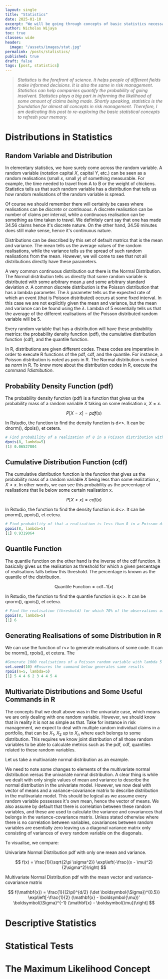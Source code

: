 ```yaml
---
layout: single
title: "Statistics"
date: 2025-01-10
excerpt: "We will be going through concepts of basic statistics necessary for actuaries and how to apply them in R."
author: Nicholas Wijaya
toc: true
classes: wide
header: 
  image: "/assets/images/stat.jpg"
permalink: /posts/statistics/
published: true
draft: false
tags: [post, statistics]
---
```


<style>
  .page-header img {
    max-width: 100%; /* Adjust as needed */
    height: auto;    /* Maintain aspect ratio */
    width: 50%;      /* Example: Scale to 50% of the container's width */
    display: block;
    margin: 0 auto;  /* Center the image */
  }
</style>

>*Statistics is the forefront of science. It helps people of different fields make informed decisions. It is also the same in risk management. Statistics can help companies quantify the probability of going insolvent. Statistics plays a big part in informing the likelihood of some amount of claims being made. Shortly speaking, statistics is the foundation for almost all concepts in risk management. Therefore, I am dedicating this post to re-exploring the basic statistical concepts to refresh your memory.*

# Distributions in Statistics

## Random Variable and Distribution

In elementary statistics, we have surely come across the random variable. A random variable (notation capital $X$, capital $Y$, etc.) can be seen as a random realisations (small $x$, small $y$) of something measurable. For example, the time needed to travel from A to B or the weight of chickens. Statistics tells us that such random variable has a distribution that tells us how random realisations of the random variable is spread. 

Of course we should remember there will certainly be cases where realisations can be <em style="font-style:bold;">discrete</em> or <em style="font-style:bold;">continuous</em>. A discrete realisation can be number of claims per interval, while a continuous realisation can be something as time taken to travel. We definitely cant say that one has made 34.56 claims hence it's discrete nature. On the other hand, 34.56 minutes does still make sense, hence it's continuous nature.

Distributions can be described by this set of default matrics that is the mean and variance. The mean tells us the average values of the random realisations, while the variance tells us the spread of such random realisations from the mean. However, we will come to see that not all distributions directly have these parameters. 

A very common continuous distribution out there is the Normal Distribution. The Normal distribution tells us directly that some random variable is distributed with some arbitrary mean $\mu$ and some arbitrary standard deviation $\sigma$. A common discrete distribution is the Poisson distribution that has a lambda parameter. The $\lambda$ parameter tells us the expected rate of which an event (that is Poisson distributed) occurs at some fixed interval. In this case we are not explicitly given the mean and variance, but the mean and variance can be found using the $\lambda$. Lambda of $5$ essentially tells us that the average of the different realisations of the Poisson distributed random variable will be 5.

Every random variable that has a distribution will have these probability metrics: the probability density function (pdf), the cumulative distribution function (cdf), and the quantile function.

In R, distributions are given different codes. These codes are imperative in order to execute R functions of the pdf, cdf, and the quantile. For instance, a Poisson distribution is noted as <em style="font-style:bold;">pois</em> in R. The Normal distribution is noted as <em style="font-style:bold;">norm</em> in R. To know more about the distribution codes in R, execute the command <em style="font-style:bold;">?distribution</em>.


## Probability Density Function (pdf)

The probability density function (pdf) is a function that gives us the probability mass of a random variable $X$ taking on some realisation $x$, $X=x$.

$$ 
P[X=x] = pdf(x)
$$

In Rstudio, the function to find the density function is d<<distribution code>>. It can be dnorm(), dpois(), et cetera.

```r
# Find probability of a realization of 8 in a Poisson distribution with lambda 5
dpois(8, lambda=5)
[1] 0.06527804
```
 
## Cumulative Distribution Function (cdf)

The cumulative distribution function is the function that gives us the probability mass of a random variable $X$ being less than some realization $x$, $X<x$. In other words, we can see this probability as the percentage of realisations that lie below some certain realisation x.

$$
P[X < x] = cdf(x)
$$

In Rstudio, the function to find the density function is d<<distribution code>>. It can be pnorm(), ppois(), et cetera.

```r
# Find probability of that a realization is less than 8 in a Poisson distribution with lambda 5
ppois(8, lambda=5)
[1] 0.9319064
```

## Quantile Function
The quantile function on the other hand is the inverse of the cdf function. It basically gives us the realisation as threshold for which a given percentage of realisations falls below this threshold. The percentage is known as the quantile of the distribution.

$$
\text{Quantile Function} = \text{cdf}{-1}(x)
$$

In Rstudio, the function to find the quantile function is q<<distribution code>>. It can be qnorm(), qpois(), et cetera.

```r
# Find the realisation (threshold) for which 70% of the observations of Poisson distribution of lambda 5 lie below this threshold.
ppois(8, lambda=5)
[1] 6
```

## Generating Realisations of some Distribution in R

We can use the function of r<<distribution code>> to generate realisations of some code. It can be rnorm(), rpois(), et cetera. The 

```r
#Generate 1000 realisations of a Poisson random variable with lambda 5
set.seed(10) #Ensures the command below generates same results
rpois(n=5, lambda=5)
[1] 5 4 4 6 2 3 4 4 5 4
```

## Multivariate Distributions and Some Useful Commands in R

The concepts that we dealt above was in the univariate case, which means we are only dealing with one random variable. However, we should know that in reality it is not as simple as that. Take for instance in risk management, we expect to deal with multiple random individual claims in a portfolio, that can be $X_1$, $X_2$ up to $X_n$ where each belongs to some distribution. This requires we know joint distribution of all those random variables to be able to calculate metrics such as the pdf, cdf, quantiles related to these random variables.

Let us take a multivariate normal distribution as an example.

We need to note some changes to elements of the multivariate normal distribution versus the univariate normal distribution. A clear thing is while we dealt with only single values of mean and variance to describe the normal distribution in the univariate model. However, we now deal with vector of means and a variance-covariance matrix to describe distribution in the multivariate model. This should be logical as we assume every random variable possesses it's own mean, hence the vector of means. We also assume by default that there is correlation between these random variables, and these are used to calculate the variance and covariances that belongs in the variance-covariance matrix. Unless stated otherwise where there is no correlation between variables, covariances between random variables are esentially zero leaving us a diagonal variance matrix only consisting of variances of every random variable on the diagonals.

To visualise, we compare:

Univariate Normal Distribution pdf with only one mean and variance.

$$
f(x) = \frac{1}{\sqrt{2\pi \sigma^2}} \exp\left(-\frac{(x - \mu)^2}{2\sigma^2}\right)
$$


Multivariate Normal Distribution pdf with the mean vector and variance-covariance matrix

$$
f(\mathbf{x}) = \frac{1}{(2\pi)^{d/2} (\det \boldsymbol{\Sigma})^{0.5}} \exp\left[-\frac{1}{2} (\mathbf{x} - \boldsymbol{\mu})' \boldsymbol{\Sigma}^{-1} (\mathbf{x} - \boldsymbol{\mu})\right]
$$




# Descriptive Statistics

# Statistical Tests

# The Maximum Likelihood Concept

